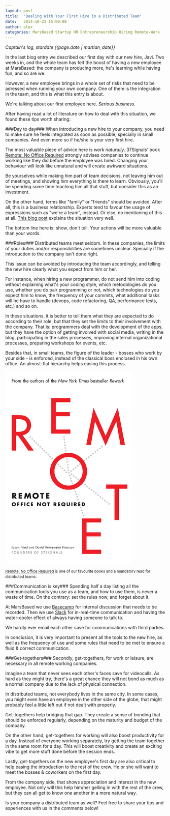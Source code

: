```yaml
---
layout: post
title:  "Dealing With Your First Hire in a Distributed Team"
date:   2014-10-23 15:00:00
author: alex
categories: MarsBased Startup HR Entrepreneurship Hiring Remote-Work
---
```


*Captain's log, stardate {{page.date | martian_date}}*

In the last blog entry we described our first day with our new hire, Javi. Two weeks in, and the whole team has felt the boost of having a new employee at MarsBased: the company is producing more, he's learning while having fun, and so are we.

However, a new employee brings in a whole set of risks that need to be adressed when running your own company. One of them is the integration in the team, and this is what this entry is about.

<!--more-->

We're talking about our first employee here. <i>Serious business</i>.

After having read a lot of literature on how to deal with this situation, we found these tips worth sharing:

###Day to day###
When introducing a new hire to your company, you need to make sure he feels integrated as soon as possible, specially in small companies. And even more so if he/she is your very first hire.

The most valuable piece of advice here is <i>work naturally</i>. 37Signals' book <a href="http://37signals.com/remote/" target="_blank" title="Remote: No Office Required">Remote: No Office Required</a> strongly advises companies to continue working like they did before the employee was hired. Changing your behaviour will look like unnatural and will create awkward situations.

Be yourselves while making him part of team decisions, not leaving him out of meetings, and showing him everything is there to learn. Obviously, you'll be spending some time teaching him all that stuff, but consider this as an investment.

On the other hand, terms like "family" or "friends" should be avoided. After all, this is a business relationship. Experts tend to favour the usage of expressions such as "we're a team", instead. Or else, no mentioning of this at all. <a href="http://blogs.hbr.org/2014/06/your-company-is-not-a-family/" target="_blank" title="Your Business Is Not A Family">This blog post</a> explains the situation very well.

The bottom line here is: show, don't tell. Your actions will be more valuable than your words.

###Roles###
Distributed teams meet seldom. In these companies, the limits of your duties and/or responsibilities are sometimes unclear. Specially if the introduction to the company isn't done right.

This issue can be avoided by introducing the team accordingly, and telling the new hire clearly what you expect from him or her.

For instance, when hiring a new programmer, do not send him into coding without explaining what's your coding style, which metodologies do you use, whether you do pair programming or not, which technologies do you expect him to know, the frequency of your commits, what additional tasks will he have to handle (devops, code refactoring, QA, performance tests, etc.) and so on.

In these situations, it is better to tell them what they are expected to do according to their role, but that they set the limits to their involvement with the company. That is: programmers deal with the development of the apps, but they have the option of getting involved with social media, writing in the blog, participating in the sales processes, improving internal organizational processes, preparing workshops for events, etc.

Besides that, in small teams, the figure of the leader - bosses who work by your side - is enforced, instead of the classical boss enclosed in his own office. An almost-flat hierarchy helps easing this process.

<img src="/images/blog/post14.png" alt="Remote: No office required" title="Remote: No office required" class="img-center img-rounded img-responsive" />
<p class="text-center img-footer"><small><a href="http://37signals.com/remote/" target="_blank" title="Remote: No Office Required">Remote: No Office Required</a> is one of our favourite books and a mandatory read for distributed teams.</small></p>

###Communication is key###
Spending half a day listing all the communication tools you use as a team, and how to use them, is never a waste of time. On the contrary: set the rules now, and forget about it.

At MarsBased we use <a href="http://basecamp.com" target="_blank" title="Basecamp">Basecamp</a> for internal discussion that needs to be recorded. Then we use <a href="http://slack.com" target="_blank" title="Slack">Slack</a> for in-real-time communication and having the water-cooler effect of always having someone to talk to.

We hardly ever email each other save for communications with third parties.

In conclusion, it is very important to present all the tools to the new hire, as well as the frequency of use and some rules that need to be met to ensure a fluid & correct communication.

###Get-togethers###
Secondly, get-togethers, for work or leisure, are necessary in all remote working companies.

Imagine a team that never sees each other's faces save for videocalls. As hard as they might try, there's a great chance they will not bond as much as a normal company due to the lack of physical connection.

In distributed teams, not everybody lives in the same city. In some cases, you might even have an employee in the other side of the globe, that might probably feel a little left out if not dealt with properly.

Get-togethers help bridging that gap. They create a sense of bonding that should be enforced regularly, depending on the maturity and budget of the company.

On the other hand, get-togethers for working will also boost productivity for a day. Instead of everyone working separately, try getting the team together in the same room for a day. This will boost creativity and create an exciting vibe to get more stuff done before the session ends.

Lastly, get-togethers on the new employee's first day are also critical to help easing the introduction to the rest of the crew. He or she will want to meet the bosses & coworkers on the first day.

From the company side, that shows appreciation and interest in the new employee. Not only will this help him/her gelling in with the rest of the crew, but they can all get to know one another in a more natural way.

Is your company a distributed team as well? Feel free to share your tips and experiences with us in the comments below!